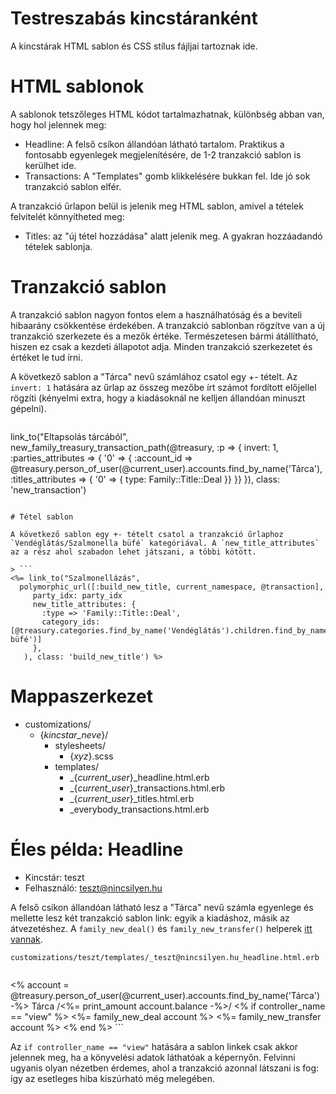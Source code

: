 # Testreszabás kincstáranként

A kincstárak HTML sablon és CSS stílus fájljai tartoznak ide.

# HTML sablonok

A sablonok tetszőleges HTML kódot tartalmazhatnak, különbség abban van, hogy hol jelennek meg:

- Headline: A felső csíkon állandóan látható tartalom. Praktikus a fontosabb egyenlegek megjelenítésére, de 1-2 tranzakció sablon is kerülhet ide.
- Transactions: A "Templates" gomb klikkelésére bukkan fel. Ide jó sok tranzakció sablon elfér.

A tranzakció űrlapon belül is jelenik meg HTML sablon, amivel a tételek felvitelét könnyítheted meg:

- Titles: az "új tétel hozzádása" alatt jelenik meg. A gyakran hozzáadandó tételek sablonja.

# Tranzakció sablon

A tranzakció sablon nagyon fontos elem a használhatóság és a beviteli hibaarány csökkentése érdekében. A tranzakció sablonban rögzítve van a új tranzakció szerkezete és a mezők értéke. Természetesen bármi átállítható, hiszen ez csak a kezdeti állapotot adja. Minden tranzakció szerkezetet és értéket le tud írni.

A következő sablon a "Tárca" nevű számlához csatol egy +- tételt. Az `invert: 1` hatására az űrlap az összeg mezőbe írt számot fordított előjellel rögzíti (kényelmi extra, hogy a kiadásoknál ne kelljen állandóan minuszt gépelni).

> ```
link_to("Eltapsolás tárcából", new_family_treasury_transaction_path(@treasury, :p => {
  invert: 1,
 :parties_attributes => { '0' => {
   :account_id => @treasury.person_of_user(@current_user).accounts.find_by_name('Tárca'),
   :titles_attributes => { '0' => {
     type: Family::Title::Deal
   }}
 }}
}), class: 'new_transaction')
```

# Tétel sablon

A következő sablon egy +- tételt csatol a tranzakció űrlaphoz `Vendéglátás/Szalmonella büfé` kategóriával. A `new_title_attributes` az a rész ahol szabadon lehet játszani, a többi kötött.

> ```
<%= link_to("Szalmonellázás",
  polymorphic_url([:build_new_title, current_namespace, @transaction],
     party_idx: party_idx
     new_title_attributes: {
       :type => 'Family::Title::Deal',
       category_ids: [@treasury.categories.find_by_name('Vendéglátás').children.find_by_name('Szalmonella büfé')]
     },
   ), class: 'build_new_title') %>
```

# Mappaszerkezet

* customizations/
  * {*kincstar_neve*}/
    * stylesheets/
      * {*xyz*}.scss
    * templates/
      * _{*current_user*}_headline.html.erb
      * _{*current_user*}_transactions.html.erb
      * _{*current_user*}_titles.html.erb
      * _everybody_transactions.html.erb

# Éles példa: Headline

- Kincstár: teszt
- Felhasználó: teszt@nincsilyen.hu

A felső csíkon állandóan látható lesz a "Tárca" nevű számla egyenlege és mellette lesz két tranzakció sablon link: egyik a kiadáshoz, másik az átvezetéshez. A `family_new_deal()` és `family_new_transfer()` helperek [itt vannak](../plugins/family/app/helpers/family/template_helper.rb).

`customizations/teszt/templates/_teszt@nincsilyen.hu_headline.html.erb`
> ```
<span class="account">
  <% account = @treasury.person_of_user(@current_user).accounts.find_by_name('Tárca') -%>
  Tárca <span class="balance">/<%= print_amount account.balance -%>/</span>
  <% if controller_name == "view" %>
    <%= family_new_deal account %>
    <%= family_new_transfer account %>
  <% end %>
</span>
```

Az `if controller_name == "view"` hatására a sablon linkek csak akkor jelennek meg, ha a könyvelési adatok láthatóak a képernyőn. Felvinni ugyanis olyan nézetben érdemes, ahol a tranzakció azonnal látszani is fog: így az esetleges hiba kiszúrható még melegében.
